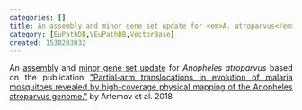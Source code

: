 ```yaml
---
categories: []
title: An assembly and minor gene set update for <em>A. atroparvus</em>
category: [EuPathDB,VEuPathDB,VectorBase]
created: 1530203032
---
```

<p align="justify">An <a href="/organisms/anopheles-atroparvus/ebro/aatre3">assembly</a> and <a href="/organisms/anopheles-atroparvus/ebro/aatre31">minor gene set update</a> for <i>Anopheles atroparvus</i> based on the publication <a href="/publications/partial-arm-translocations-evolution-malaria-mosquitoes-revealed-high-coverage-physical">"Partial-arm translocations in evolution of malaria mosquitoes revealed by high-coverage physical mapping of the Anopheles atroparvus genome."</a> by Artemov et al. 2018</p>
